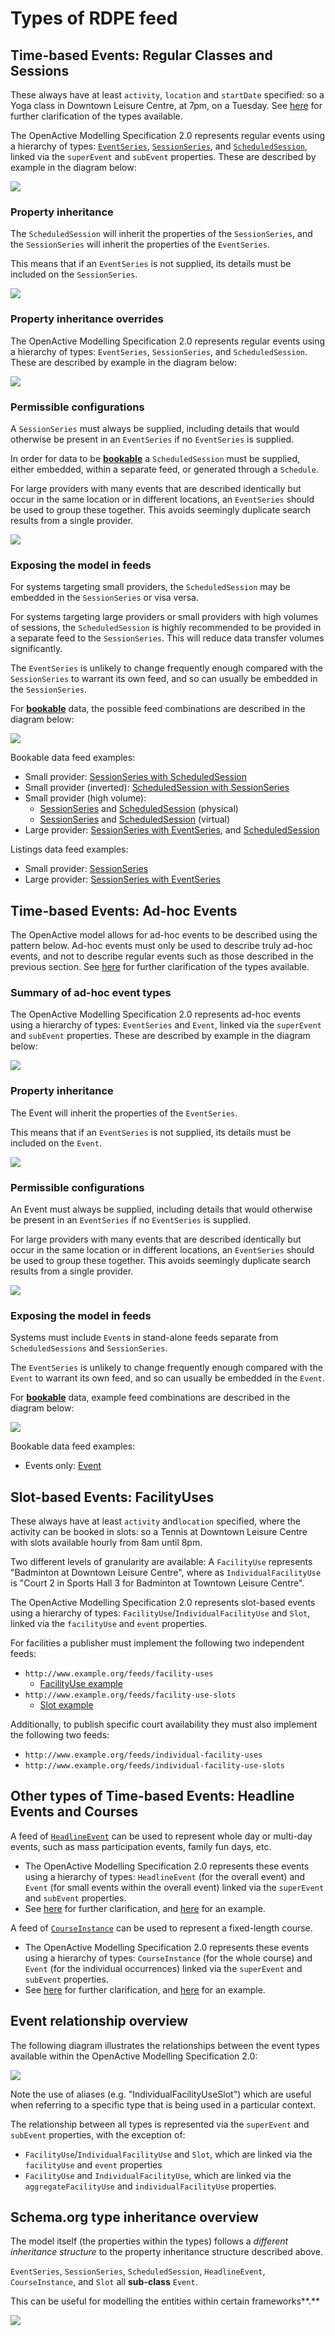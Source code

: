 # Types of RDPE feed

## Time-based Events: **Regular Classes and Sessions**

These always have at least `activity`, `location` and `startDate` specified: so a Yoga class in Downtown Leisure Centre, at 7pm, on a Tuesday. See [here](../../data-model/data-model-overview.md#classes-and-sessions) for further clarification of the types available. 

The OpenActive Modelling Specification 2.0 represents regular events using a hierarchy of types: [`EventSeries`](https://www.openactive.io/modelling-opportunity-data/#grouping-together-events-eventseries-), [`SessionSeries`](https://www.openactive.io/modelling-opportunity-data/#regular-sessions-sessionseries-and-scheduledsession-), and [`ScheduledSession`](https://www.openactive.io/modelling-opportunity-data/#regular-sessions-sessionseries-and-scheduledsession-), linked via the `superEvent` and `subEvent` properties. These are described by example in the diagram below:

![](https://docs.google.com/drawings/u/0/d/s78NrrrLPOgQHs-TaXftQdg/image?w=602&h=268&rev=325&ac=1&parent=1C_eO6JC8tt7-K-XiilHzPKXKenjjHiiOS7nCW07tlLk)

### **Property inheritance**

The `ScheduledSession` will inherit the properties of the `SessionSeries`, and the `SessionSeries` will inherit the properties of the `EventSeries`.

This means that if an `EventSeries` is not supplied, its details must be included on the `SessionSeries`.

![](https://docs.google.com/drawings/u/0/d/sC3OM5Gc26L84_nUVy7uWhA/image?w=602&h=181&rev=2&ac=1&parent=1C_eO6JC8tt7-K-XiilHzPKXKenjjHiiOS7nCW07tlLk)

### **Property inheritance overrides**

The OpenActive Modelling Specification 2.0 represents regular events using a hierarchy of types: `EventSeries`, `SessionSeries`, and `ScheduledSession`. These are described by example in the diagram below:

![](https://docs.google.com/drawings/u/0/d/sNuN0HrwIIJduzHZ-_PIMCw/image?w=602&h=268&rev=24&ac=1&parent=1C_eO6JC8tt7-K-XiilHzPKXKenjjHiiOS7nCW07tlLk)

### **Permissible configurations**

A `SessionSeries` must always be supplied, including details that would otherwise be present in an `EventSeries` if no `EventSeries` is supplied.

In order for data to be [**bookable**](https://www.openactive.io/open-booking-api/EditorsDraft/#dfn-bookability) a `ScheduledSession` must be supplied, either embedded, within a separate feed, or generated through a `Schedule`.

For large providers with many events that are described identically but occur in the same location or in different locations, an `EventSeries` should be used to group these together. This avoids seemingly duplicate search results from a single provider. 

![](https://docs.google.com/drawings/u/0/d/sruVQes8cWV4JuLh6rHxt-A/image?w=602&h=321&rev=144&ac=1&parent=1C_eO6JC8tt7-K-XiilHzPKXKenjjHiiOS7nCW07tlLk)

### **Exposing the model in feeds**

For systems targeting small providers, the `ScheduledSession` may be embedded in the `SessionSeries` or visa versa.

For systems targeting large providers or small providers with high volumes of sessions, the `ScheduledSession` is highly recommended to be provided in a separate feed to the `SessionSeries`. This will reduce data transfer volumes significantly.

The `EventSeries` is unlikely to change frequently enough compared with the `SessionSeries` to warrant its own feed, and so can usually be embedded in the `SessionSeries`.

For [**bookable**](https://www.openactive.io/open-booking-api/EditorsDraft/#dfn-bookability) data, the possible feed combinations are described in the diagram below:

![](https://docs.google.com/drawings/u/0/d/sVvrks8vK_gfSRejrIIIMGw/image?w=636&h=206&rev=363&ac=1&parent=1C_eO6JC8tt7-K-XiilHzPKXKenjjHiiOS7nCW07tlLk)

Bookable data feed examples:

* Small provider: [SessionSeries with ScheduledSession](https://validator.openactive.io/?url=https%3A%2F%2Fwww.openactive.io%2Fdata-models%2Fversions%2F2.x%2Fexamples%2Fsessionseries_example_1.json&version=2.0)
* Small provider \(inverted\): [ScheduledSession with SessionSeries](https://validator.openactive.io/?url=https%3A%2F%2Fwww.openactive.io%2Fdata-models%2Fversions%2F2.x%2Fexamples%2Fscheduledsession_example_1.json&version=2.0)
* Small provider \(high volume\):
  * [SessionSeries](https://validator.openactive.io/?url=https%3A%2F%2Fwww.openactive.io%2Fdata-models%2Fversions%2F2.x%2Fexamples%2Fsessionseries-split_example_1.json&version=2.0) and [ScheduledSession](https://validator.openactive.io/?url=https%3A%2F%2Fwww.openactive.io%2Fdata-models%2Fversions%2F2.x%2Fexamples%2Fscheduledsession-split_example_1.json&version=2.0) \(physical\)
  * [SessionSeries](https://validator.openactive.io/?url=https%3A%2F%2Fwww.openactive.io%2Fdata-models%2Fversions%2F2.x%2Fexamples%2Fsessionseries-split-virtual_example_1.json&version=2.x) and [ScheduledSession](https://validator.openactive.io/?url=https%3A%2F%2Fwww.openactive.io%2Fdata-models%2Fversions%2F2.x%2Fexamples%2Fscheduledsession-split-virtual_example_1.json&version=2.x) \(virtual\)
* Large provider: [SessionSeries with EventSeries](https://validator.openactive.io/?url=https%3A%2F%2Fwww.openactive.io%2Fdata-models%2Fversions%2F2.x%2Fexamples%2Fsessionseries-eventseries-split_example_1.json&version=2.0), and [ScheduledSession](https://validator.openactive.io/?url=https%3A%2F%2Fwww.openactive.io%2Fdata-models%2Fversions%2F2.x%2Fexamples%2Fscheduledsession-split_example_1.json&version=2.0)

Listings data feed examples:

* Small provider: [SessionSeries](https://validator.openactive.io/?url=https%3A%2F%2Fwww.openactive.io%2Fdata-models%2Fversions%2F2.x%2Fexamples%2Fsessionseries-split_example_1.json&version=2.0)
* Large provider: [SessionSeries with EventSeries](https://validator.openactive.io/?url=https%3A%2F%2Fwww.openactive.io%2Fdata-models%2Fversions%2F2.x%2Fexamples%2Fsessionseries-eventseries-split_example_1.json&version=2.0)

## Time-based Events: Ad-hoc Events

The OpenActive model allows for ad-hoc events to be described using the pattern below. Ad-hoc events must only be used to describe truly ad-hoc events, and not to describe regular events such as those described in the previous section. See [here](../../data-model/data-model-overview.md#events) for further clarification of the types available. 

### **Summary of ad-hoc event types**

The OpenActive Modelling Specification 2.0 represents ad-hoc events using a hierarchy of types: `EventSeries` and `Event`, linked via the `superEvent` and `subEvent` properties. These are described by example in the diagram below:

![](https://docs.google.com/drawings/u/0/d/soe-8CJhGcRo3o-w3Njk_4g/image?w=602&h=168&rev=64&ac=1&parent=1C_eO6JC8tt7-K-XiilHzPKXKenjjHiiOS7nCW07tlLk)

### **Property inheritance**

The Event will inherit the properties of the `EventSeries`.

This means that if an `EventSeries` is not supplied, its details must be included on the `Event`.

![](https://docs.google.com/drawings/u/0/d/sQajrOUrhJ4eXWsfayekEtA/image?w=602&h=94&rev=14&ac=1&parent=1C_eO6JC8tt7-K-XiilHzPKXKenjjHiiOS7nCW07tlLk)

### **Permissible configurations**

An Event must always be supplied, including details that would otherwise be present in an `EventSeries` if no `EventSeries` is supplied.

For large providers with many events that are described identically but occur in the same location or in different locations, an `EventSeries` should be used to group these together. This avoids seemingly duplicate search results from a single provider.

![](https://docs.google.com/drawings/u/0/d/skh7gEfjLUh9HTcLbH2RItw/image?w=259&h=205&rev=14&ac=1&parent=1C_eO6JC8tt7-K-XiilHzPKXKenjjHiiOS7nCW07tlLk)

### **Exposing the model in feeds**

Systems must include `Event`s in stand-alone feeds separate from `ScheduledSessions` and  `SessionSeries`.

The `EventSeries` is unlikely to change frequently enough compared with the `Event` to warrant its own feed, and so can usually be embedded in the `Event`.

For [**bookable**](https://www.openactive.io/open-booking-api/EditorsDraft/#dfn-bookability) data, example feed combinations are described in the diagram below:

![](https://docs.google.com/drawings/u/0/d/sjJOI7mL_qflDQspoKgNUmw/image?w=636&h=440&rev=174&ac=1&parent=1C_eO6JC8tt7-K-XiilHzPKXKenjjHiiOS7nCW07tlLk)

Bookable data feed examples:

* Events only: [Event](https://validator.openactive.io/?url=https%3A%2F%2Fwww.openactive.io%2Fdata-models%2Fversions%2F2.x%2Fexamples%2Fevent_example_1.json&version=2.x)

## Slot-based Events: FacilityUses

These always have at least `activity` and`location` specified, where the activity can be booked in slots: so a Tennis at Downtown Leisure Centre with slots available hourly from 8am until 8pm.

Two different levels of granularity are available: A `FacilityUse` represents "Badminton at Downtown Leisure Centre", where as `IndividualFacilityUse` is "Court 2 in Sports Hall 3 for Badminton at Towntown Leisure Centre".

The OpenActive Modelling Specification 2.0 represents slot-based events using a hierarchy of types: `FacilityUse`/`IndividualFacilityUse` and `Slot`, linked via the `facilityUse` and `event` properties.

For facilities a publisher must implement the following two independent feeds:

* `http://www.example.org/feeds/facility-uses` 
  * [FacilityUse example](https://validator.openactive.io/?url=https%3A%2F%2Fwww.openactive.io%2Fdata-models%2Fversions%2F2.x%2Fexamples%2Ffacilityuse_example_1.json&version=2.x)
* `http://www.example.org/feeds/facility-use-slots`
  * [Slot example](https://validator.openactive.io/?url=https%3A%2F%2Fwww.openactive.io%2Fdata-models%2Fversions%2F2.x%2Fexamples%2Fslot_example_1.json&version=2.x)

Additionally, to publish specific court availability they must also implement the following two feeds:

* `http://www.example.org/feeds/individual-facility-uses`
* `http://www.example.org/feeds/individual-facility-use-slots`

## Other types of Time-based Events: Headline Events and Courses

A feed of  [`HeadlineEvent`](https://www.openactive.io/modelling-opportunity-data/#headline-events-headlineevent-) can be used to represent whole day or multi-day events, such as mass participation events, family fun days, etc.

* The OpenActive Modelling Specification 2.0 represents these events using a hierarchy of types: `HeadlineEvent` \(for the overall event\) and `Event` \(for small events within the overall event\) linked via the `superEvent` and `subEvent` properties.
* See [here](../../data-model/data-model-overview.md#headline-events) for further clarification, and [here](http://data.britishtriathlon.org/) for an example.

A feed of [`CourseInstance`](https://www.openactive.io/modelling-opportunity-data/#courses-courseinstance-) can be used to represent a fixed-length course.

* The OpenActive Modelling Specification 2.0 represents these events using a hierarchy of types: `CourseInstance` \(for the whole course\) and `Event` \(for the individual occurrences\) linked via the `superEvent` and `subEvent` properties.
* See [here](../../data-model/data-model-overview.md#courses) for further clarification, and [here](https://validator.openactive.io/?url=https%3A%2F%2Fwww.openactive.io%2Fdata-models%2Fversions%2F2.x%2Fexamples%2Fcourseinstance_event_example_1.json&version=2.x) for an example.

## **Event relationship overview**

The following diagram illustrates the relationships between the event types available within the OpenActive Modelling Specification 2.0:

![](../../.gitbook/assets/untitled-document-2.png)

Note the use of aliases \(e.g. "IndividualFacilityUseSlot"\) which are useful when referring to a specific type that is being used in a particular context.

The relationship between all types is represented via the `superEvent` and `subEvent` properties, with the exception of:

* `FacilityUse`/`IndividualFacilityUse` and `Slot`, which are linked via the `facilityUse` and `event` properties 
* `FacilityUse` and `IndividualFacilityUse`, which are linked via the `aggregateFacilityUse` and `individualFacilityUse` properties.

## **Schema.org type inheritance overview**

The model itself \(the properties within the types\) follows a _different inheritance structure_ to the property inheritance structure described above.

`EventSeries`, `SessionSeries`, `ScheduledSession`, `HeadlineEvent`, `CourseInstance`, and `Slot` all **sub-class** `Event`.

This can be useful for modelling the entities within certain frameworks**.**

![](https://docs.google.com/drawings/u/0/d/sHnIqB65tCLtqxkTO0dBaVA/image?w=602&h=272&rev=181&ac=1&parent=1C_eO6JC8tt7-K-XiilHzPKXKenjjHiiOS7nCW07tlLk)

